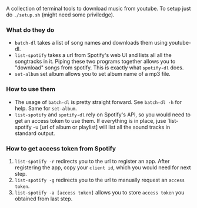 A collection of terminal tools to download music from youtube.
To setup just do `./setup.sh` (might need some priviledge).
### What do they do
* `batch-dl` takes a list of song names and downloads them using youtube-dl.
* `list-spotify` takes a url from Spotify's web UI and lists all all the songtracks in it.
Piping these two programs together allows you to "download" songs from spotify. This is exactly what `spotify-dl` does.
* `set-album` set album allows you to set album name of a mp3 file.

### How to use them
* The usage of `batch-dl` is pretty straight forward. See `batch-dl -h` for help. Same for `set-album`.
* `list-spotify` and `spotify-dl` rely on Spotify's API, so you would need to get an access token to use them. If everything is in place, juse `list-spotify -u [url of album or playlist] will list all the sound tracks in standard output.

### How to get access token from Spotify
1. `list-spotify -r` redirects you to the url to register an app. After registering the app, copy your `client id`, which you would need for next step.
2. `list-spotify -g` redirects you to the url to manually request an `access token`. 
3. `list-spotify -a [access token]` allows you to store `access token` you obtained from last step.
